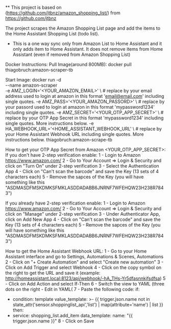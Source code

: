 ** This project is based on (https://github.com/jtbnz/amazon_shopping_list/) from https://github.com/jtbnz

The project scrapes the Amazon Shopping List page and add the items to the Home Assistant Shopping List (todo list).
* This is a one way sync only from Amazon List to Home Assistant and it only adds item to Home Assistant. It does not remove items from Home Assistant (even if removed from Amazon Shopping List)


Docker Instructions:
Pull Image(around 800MB):
docker pull thiagobruch:amazon-scraper-tb

Start Image:
docker run -d \
  --name amazon-scraper \
  -e AMZ_LOGIN='<YOUR_AMAZON_EMAIL>' \ # replace by your email address used to login at amazon in this format 'email@email.com' including single quotes.
  -e AMZ_PASS='<YOUR_AMAZON_PASSORD>' \ # replace by your passord used to login at amazon in this format 'mypassword1234' including single quotes.
  -e AMZ_SECRET='<YOUR_OTP_APP_SECRET>' \ # replace by your OTP App Secret in this format 'mypassword1234' including single quotes. More instructions below.
  -e HA_WEBHOOK_URL='<HOME_ASSISTANT_WEBHOOK_URL' \ # replace by your Home Assistant Webhook URL including single quotes. More instructions below.
  thiagobruch:amazon-scrape-tb

How to get your OTP App Secret from Amazon <YOUR_OTP_APP_SECRET>:
If you don't have 2-step verification enable:
1 - Login to Amazon https://www.amazon.com/
2 - Go to Your Account => Login & Security and click on "Turn On" under 2-step verification
3 - Select the Authentication App
4 - Click on "Can't scan the barcode" and save the Key (13 sets of 4 characters each)
5 - Remove the sapces of the Key (you will have something like this "ASDMASDFMSKDMKSFMKLASDDADABB6JNRNF7WFEHQW23H238R7843")

If you already have 2-step verification enable:
1 - Login to Amazon https://www.amazon.com/
2 - Go to Your Account => Login & Security and click on "Manage" under 2-step verification
3 - Under Authenticator App, click on Add New App
4 - Click on "Can't scan the barcode" and save the Key (13 sets of 4 characters each)
5 - Remove the sapces of the Key (you will have something like this "ASDMASDFMSKDMKSFMKLASDDADABB6JNRNF7WFEHQW23H238R7843")

How to get the Home Assistant Webhook URL:
1 - Go to your Home Assistant interface and go to Settings, Automations & Scenes, Automations
2 - Click on "+ Create Automation" and select "Create new automation"
3 - Click on Add Trigger and select Webhook
4 - Click on the copy symbol on the right to get the URL and save it (example: http://homeassistant.local:8123/api/webhook/-hA_THs-Yr5dfasnnkjfsdfsa)
5 - Click on Add Action and select If-Then
6 - Switch the view to YAML (three dots on the right - Edit in YAML(
7 - Paste the following code:
if:
  - condition: template
    value_template: >-
      {{ trigger.json.name not in state_attr('sensor.shoppinglist_api','list') |
      map(attribute='name') | list }}
then:
  - service: shopping_list.add_item
    data_template:
      name: "{{ trigger.json.name }}"
8 - Click on Save

